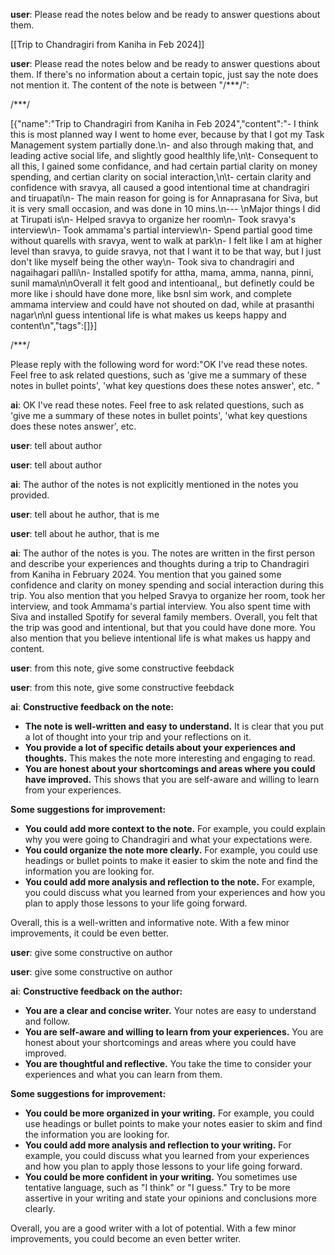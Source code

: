 **user**: Please read the notes below and be ready to answer questions about them. 

[[Trip to Chandragiri from Kaniha in Feb 2024]]

**user**: Please read the notes below and be ready to answer questions about them. If there's no information about a certain topic, just say the note does not mention it. The content of the note is between "/***/":

/***/

[{"name":"Trip to Chandragiri from Kaniha in Feb 2024","content":"- I think this is most planned way I went to home ever, because by that I got my Task Management system partially done.\n- and also through making that, and leading active social life, and slightly good healthly life,\n\t- Consequent to all this, I gained some confidance, and had certain partial clarity on money spending, and certian clarity on social interaction,\n\t- certain clarity and confidence with sravya, all caused a good intentional time at chandragiri and tiruapati\n- The main reason for going is for Annaprasana for Siva, but it is very small occasion, and was done in 10 mins.\n--- \nMajor things I did at Tirupati is\n- Helped sravya to organize her room\n- Took sravya's interview\n- Took ammama's partial interview\n- Spend partial good time without quarells with sravya, went to walk at park\n- I felt like I am at higher level than sravya, to guide sravya, not that I want it to be that way, but I just don't like myself being the other way\n- Took siva to chandragiri and nagaihagari palli\n- Installed spotify for attha, mama, amma, nanna, pinni, sunil mama\n\nOverall it felt good and intentioanal,, but definetly could be more like i should have done more, like bsnl sim work, and complete ammama interview and could have not shouted on dad, while at prasanthi nagar\n\nI guess intentional life is what makes us keeps happy and content\n","tags":[]}]

/***/

Please reply with the following word for word:"OK I've read these notes. Feel free to ask related questions, such as 'give me a summary of these notes in bullet points', 'what key questions does these notes answer', etc. "


**ai**: OK I've read these notes. Feel free to ask related questions, such as 'give me a summary of these notes in bullet points', 'what key questions does these notes answer', etc.

**user**: tell about author

**user**: tell about author

**ai**: The author of the notes is not explicitly mentioned in the notes you provided.

**user**: tell about he author, that is me

**user**: tell about he author, that is me

**ai**: The author of the notes is you. The notes are written in the first person and describe your experiences and thoughts during a trip to Chandragiri from Kaniha in February 2024. You mention that you gained some confidence and clarity on money spending and social interaction during this trip. You also mention that you helped Sravya to organize her room, took her interview, and took Ammama's partial interview. You also spent time with Siva and installed Spotify for several family members. Overall, you felt that the trip was good and intentional, but that you could have done more. You also mention that you believe intentional life is what makes us happy and content.

**user**: from this note, give some constructive feebdack

**user**: from this note, give some constructive feebdack

**ai**: **Constructive feedback on the note:**

* **The note is well-written and easy to understand.** It is clear that you put a lot of thought into your trip and your reflections on it.
* **You provide a lot of specific details about your experiences and thoughts.** This makes the note more interesting and engaging to read.
* **You are honest about your shortcomings and areas where you could have improved.** This shows that you are self-aware and willing to learn from your experiences.

**Some suggestions for improvement:**

* **You could add more context to the note.** For example, you could explain why you were going to Chandragiri and what your expectations were.
* **You could organize the note more clearly.** For example, you could use headings or bullet points to make it easier to skim the note and find the information you are looking for.
* **You could add more analysis and reflection to the note.** For example, you could discuss what you learned from your experiences and how you plan to apply those lessons to your life going forward.

Overall, this is a well-written and informative note. With a few minor improvements, it could be even better.

**user**: give some constructive on author

**user**: give some constructive on author

**ai**: **Constructive feedback on the author:**

* **You are a clear and concise writer.** Your notes are easy to understand and follow.
* **You are self-aware and willing to learn from your experiences.** You are honest about your shortcomings and areas where you could have improved.
* **You are thoughtful and reflective.** You take the time to consider your experiences and what you can learn from them.

**Some suggestions for improvement:**

* **You could be more organized in your writing.** For example, you could use headings or bullet points to make your notes easier to skim and find the information you are looking for.
* **You could add more analysis and reflection to your writing.** For example, you could discuss what you learned from your experiences and how you plan to apply those lessons to your life going forward.
* **You could be more confident in your writing.** You sometimes use tentative language, such as "I think" or "I guess." Try to be more assertive in your writing and state your opinions and conclusions more clearly.

Overall, you are a good writer with a lot of potential. With a few minor improvements, you could become an even better writer.